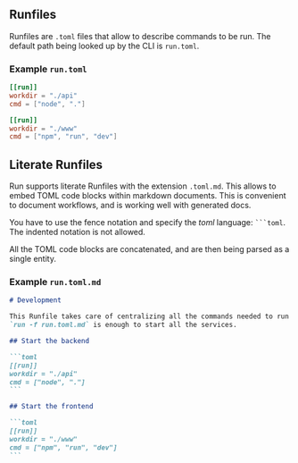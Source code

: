 ## Runfiles

Runfiles are `.toml` files that allow to describe commands to be run. The default path being looked
up by the CLI is `run.toml`.

### Example `run.toml`

```toml
[[run]]
workdir = "./api"
cmd = ["node", "."]

[[run]]
workdir = "./www"
cmd = ["npm", "run", "dev"]
```

## Literate Runfiles

Run supports literate Runfiles with the extension `.toml.md`. This allows to embed TOML code blocks
within markdown documents. This is convenient to document workflows, and is working well with
generated docs.

You have to use the fence notation and specify the _toml_ language: ` ```toml `. The indented
notation is not allowed.

All the TOML code blocks are concatenated, and are then being parsed as a single entity.

### Example `run.toml.md`

````markdown
# Development

This Runfile takes care of centralizing all the commands needed to run our stack. A single
`run -f run.toml.md` is enough to start all the services.

## Start the backend

```toml
[[run]]
workdir = "./api"
cmd = ["node", "."]
```

## Start the frontend

```toml
[[run]]
workdir = "./www"
cmd = ["npm", "run", "dev"]
```
````

